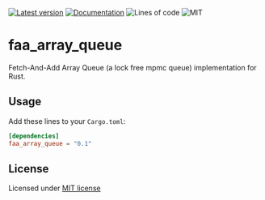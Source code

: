 [![Latest version](https://img.shields.io/crates/v/faa_array_queue.svg)](https://crates.io/crates/faa_array_queue)
[![Documentation](https://docs.rs/faa_array_queue/badge.svg)](https://docs.rs/faa_array_queue)
![Lines of code](https://tokei.rs/b1/github/junkerjorg/faa_array_queue)
![MIT](https://img.shields.io/badge/license-MIT-blue.svg)

# faa_array_queue
Fetch-And-Add Array Queue (a lock free mpmc queue) implementation for Rust.

## Usage

Add these lines to your `Cargo.toml`:

```toml
[dependencies]
faa_array_queue = "0.1"
```

## License

Licensed under [MIT license](http://opensource.org/licenses/MIT)
